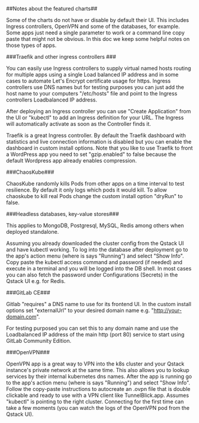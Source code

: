 ##Notes about the featured charts##

Some of the charts do not have or disable by default their UI.
This includes Ingress controllers, OpenVPN and some of the databases, for example.
Some apps just need a single parameter to work or a command line copy paste that might not be obvious.
In this doc we keep some helpful notes on those types of apps.

###Traefik and other ingress controllers ###

You can easily use Ingress controllers to supply virtual named hosts routing for multiple apps using a single Load balanced IP address and in some cases to automate Let's Encrypt certificate usage for https. Ingress controllers use DNS names but for testing purposes you can just add the host name to your computers "/etc/hosts" file and point to the Ingress controllers Loadbalanced IP address.

After deploying an Ingress controller you can use "Create Application" from the UI or "kubectl" to add an Ingress definition for your URL. The Ingress will automatically activate as soon as the Controller finds it.

Traefik is a great Ingress controller. By default the Traefik dashboard with statistics and live connection information is disabled but you can enable the dashboard in custom install options. Note that you like to use Traefik to front a WordPress app you need to set "gzip.enabled" to false because the default Wordpress app already enables compression.

###ChaosKube###

ChaosKube randomly kills Pods from other apps on a time interval to test resilience. By default it only logs which pods it would kill. To allow chaoskube to kill real Pods change the custom install option "dryRun" to false.

###Headless databases, key-value stores###

This applies to MongoDB, Postgresql, MySQL, Redis among others when deployed standalone.

Assuming you already downloaded the cluster config from the Qstack UI and have kubectl working. To log into the database after deployment go to the app's action menu (where is says "Running") and select "Show Info". Copy paste the kubectl access command and password (if needed) and execute in a terminal and you will be logged into the DB shell. In most cases you can also fetch the password under Configurations (Secrets) in the Qstack UI e.g. for Redis.

###GitLab CE###

Gitlab "requires" a DNS name to use for its frontend UI. In the custom install options set "externalUrl" to your desired domain name e.g. "http://your-domain.com".

For testing purposed you can set this to any domain name and use the Loadbalanced IP address of the main http (port 80) service to start using GitLab Community Edition.

###OpenVPN###

OpenVPN app is a great way to VPN into the k8s cluster and your Qstack instance's private network at the same time. This also allows you to lookup services by their internal kubernetes dns names. After the app is running go to the app's action menu (where is says "Running") and select "Show Info". Follow the copy-paste instructions to autocreate an .ovpn file that is double clickable and ready to use with a VPN client like TunnelBlick.app. Assumes "kubectl" is pointing to the right cluster. Connecting for the first time can take a few moments (you can watch the logs of the OpenVPN pod from the Qstack UI).





